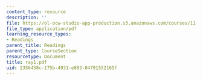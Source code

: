```yaml
---
content_type: resource
description: ''
file: https://ol-ocw-studio-app-production.s3.amazonaws.com/courses/11-332j-urban-design-fall-2003/2356458c175b4931e80384791552165f_ray1.pdf
file_type: application/pdf
learning_resource_types:
- Readings
parent_title: Readings
parent_type: CourseSection
resourcetype: Document
title: ray1.pdf
uid: 2356458c-175b-4931-e803-84791552165f
---
```

